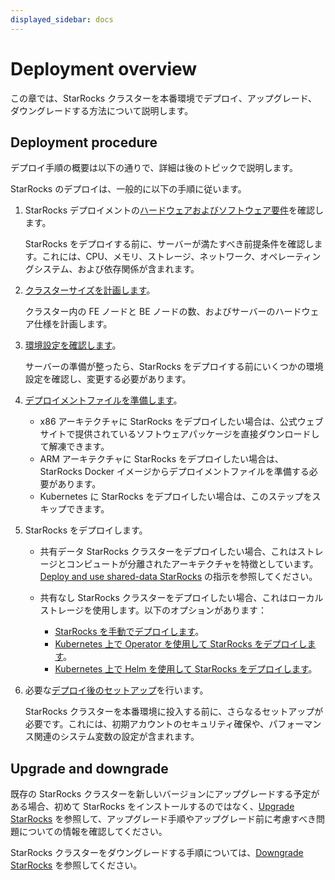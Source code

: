 ```yaml
---
displayed_sidebar: docs
---
```


# Deployment overview

この章では、StarRocks クラスターを本番環境でデプロイ、アップグレード、ダウングレードする方法について説明します。

## Deployment procedure

デプロイ手順の概要は以下の通りで、詳細は後のトピックで説明します。

StarRocks のデプロイは、一般的に以下の手順に従います。

1. StarRocks デプロイメントの[ハードウェアおよびソフトウェア要件](../deployment/deployment_prerequisites.md)を確認します。

   StarRocks をデプロイする前に、サーバーが満たすべき前提条件を確認します。これには、CPU、メモリ、ストレージ、ネットワーク、オペレーティングシステム、および依存関係が含まれます。

2. [クラスターサイズを計画します](../deployment/plan_cluster.md)。

   クラスター内の FE ノードと BE ノードの数、およびサーバーのハードウェア仕様を計画します。

3. [環境設定を確認します](../deployment/environment_configurations.md)。

   サーバーの準備が整ったら、StarRocks をデプロイする前にいくつかの環境設定を確認し、変更する必要があります。

4. [デプロイメントファイルを準備します](../deployment/prepare_deployment_files.md)。

   - x86 アーキテクチャに StarRocks をデプロイしたい場合は、公式ウェブサイトで提供されているソフトウェアパッケージを直接ダウンロードして解凍できます。
   - ARM アーキテクチャに StarRocks をデプロイしたい場合は、StarRocks Docker イメージからデプロイメントファイルを準備する必要があります。
   - Kubernetes に StarRocks をデプロイしたい場合は、このステップをスキップできます。

5. StarRocks をデプロイします。

   - 共有データ StarRocks クラスターをデプロイしたい場合、これはストレージとコンピュートが分離されたアーキテクチャを特徴としています。[Deploy and use shared-data StarRocks](../deployment/shared_data/s3.md) の指示を参照してください。
   - 共有なし StarRocks クラスターをデプロイしたい場合、これはローカルストレージを使用します。以下のオプションがあります：

     - [StarRocks を手動でデプロイします](../deployment/deploy_manually.md)。
     - [Kubernetes 上で Operator を使用して StarRocks をデプロイします](../deployment/sr_operator.md)。
     - [Kubernetes 上で Helm を使用して StarRocks をデプロイします](../deployment/helm.md)。

6. 必要な[デプロイ後のセットアップ](../deployment/post_deployment_setup.md)を行います。

   StarRocks クラスターを本番環境に投入する前に、さらなるセットアップが必要です。これには、初期アカウントのセキュリティ確保や、パフォーマンス関連のシステム変数の設定が含まれます。

## Upgrade and downgrade

既存の StarRocks クラスターを新しいバージョンにアップグレードする予定がある場合、初めて StarRocks をインストールするのではなく、[Upgrade StarRocks](../deployment/upgrade.md) を参照して、アップグレード手順やアップグレード前に考慮すべき問題についての情報を確認してください。

StarRocks クラスターをダウングレードする手順については、[Downgrade StarRocks](../deployment/downgrade.md) を参照してください。